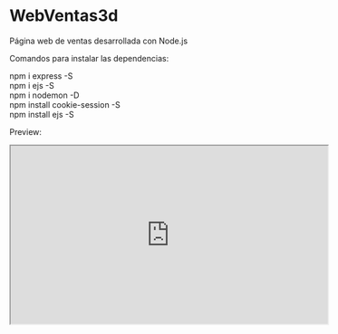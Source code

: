 # WebVentas3d
Página web de ventas desarrollada con Node.js

Comandos para instalar las dependencias:

 npm i express -S   
 npm i ejs -S   
 npm i nodemon -D   
 npm install cookie-session -S   
 npm install ejs -S
 
 
Preview:

<iframe width="560" height="315" src="https://www.youtube.com/embed/uy3wcpVGJDg"></iframe>
